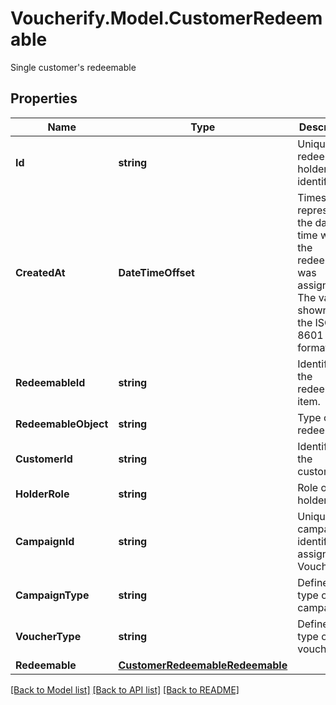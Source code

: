 # Voucherify.Model.CustomerRedeemable
Single customer's redeemable

## Properties

Name | Type | Description | Notes
------------ | ------------- | ------------- | -------------
**Id** | **string** | Unique redeemable holder identifier. | [optional] 
**CreatedAt** | **DateTimeOffset** | Timestamp representing the date and time when the redeemable was assigned. The value is shown in the ISO 8601 format. | [optional] 
**RedeemableId** | **string** | Identifier of the redeemable item. | [optional] 
**RedeemableObject** | **string** | Type of the redeemable. | [optional] 
**CustomerId** | **string** | Identifier of the customer. | [optional] 
**HolderRole** | **string** | Role of the holder. | [optional] [default to HolderRoleEnum.OWNER]
**CampaignId** | **string** | Unique campaign identifier, assigned by Voucherify. | [optional] 
**CampaignType** | **string** | Defines the type of the campaign. | [optional] [default to CampaignTypeEnum.DISCOUNTCOUPONS]
**VoucherType** | **string** | Defines the type of the voucher. | [optional] [default to VoucherTypeEnum.DISCOUNTVOUCHER]
**Redeemable** | [**CustomerRedeemableRedeemable**](CustomerRedeemableRedeemable.md) |  | [optional] 

[[Back to Model list]](../../README.md#documentation-for-models) [[Back to API list]](../../README.md#documentation-for-api-endpoints) [[Back to README]](../../README.md)


